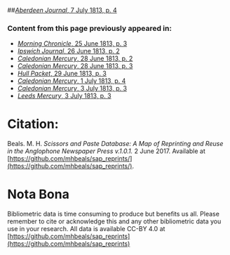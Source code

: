 ##[*Aberdeen Journal*, 7 July 1813, p. 4](https://mhbeals.github.io/sap_html/Aberdeen-Journal/Aberdeen-Journal-7-July-1813-p-4)

### Content from this page previously appeared in:
+ [*Morning Chronicle*, 25 June 1813, p. 3](https://mhbeals.github.io/sap_html/Morning-Chronicle/Morning-Chronicle-25-June-1813-p-3)
+ [*Ipswich Journal*, 26 June 1813, p. 2](https://mhbeals.github.io/sap_html/Ipswich-Journal/Ipswich-Journal-26-June-1813-p-2)
+ [*Caledonian Mercury*, 28 June 1813, p. 2](https://mhbeals.github.io/sap_html/Caledonian-Mercury/Caledonian-Mercury-28-June-1813-p-2)
+ [*Caledonian Mercury*, 28 June 1813, p. 3](https://mhbeals.github.io/sap_html/Caledonian-Mercury/Caledonian-Mercury-28-June-1813-p-3)
+ [*Hull Packet*, 29 June 1813, p. 3](https://mhbeals.github.io/sap_html/Hull-Packet/Hull-Packet-29-June-1813-p-3)
+ [*Caledonian Mercury*, 1 July 1813, p. 4](https://mhbeals.github.io/sap_html/Caledonian-Mercury/Caledonian-Mercury-1-July-1813-p-4)
+ [*Caledonian Mercury*, 3 July 1813, p. 3](https://mhbeals.github.io/sap_html/Caledonian-Mercury/Caledonian-Mercury-3-July-1813-p-3)
+ [*Leeds Mercury*, 3 July 1813, p. 3](https://mhbeals.github.io/sap_html/Leeds-Mercury/Leeds-Mercury-3-July-1813-p-3)
                    
# Citation: 

Beals. M. H. *Scissors and Paste Database: A Map of Reprinting and Reuse in the Anglophone Newspaper Press v.1.0.1.* 2 June 2017. Available at [https://github.com/mhbeals/sap_reprints/](https://github.com/mhbeals/sap_reprints/). 
                    
# Nota Bona

Bibliometric data is time consuming to produce but benefits us all. Please remember to cite or acknowledge this and any other bibliometric data you use in your research. All data is available CC-BY 4.0 at [https://github.com/mhbeals/sap_reprints](https://github.com/mhbeals/sap_reprints)